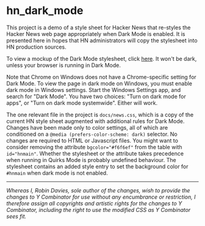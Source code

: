 # hn_dark_mode
This project is a demo of a style sheet for Hacker News that re-styles the Hacker News web page appropriately when Dark Mode is enabled. It is presented here in hopes that HN administrators will copy the stylesheet into HN production sources.

To view a mockup of the Dark Mode stylesheet, click [here](https://rerdavies.github.io/hn_dark_mode). It won't be dark, unless your browser is running in Dark Mode.

Note that Chrome on Windows does not have a Chrome-specific setting for Dark Mode. To view the page in dark mode on Windows, you must enable dark mode in Windows settings. Start the Windows Settings app, and search for "Dark Mode". You have two choices: "Turn on dark mode for apps", or "Turn on dark mode systemwide". Either will work. 

The one relevant file in the project is `docs/news.css`, which is a copy of the current HN style sheet augmented with additional rules for Dark Mode. 
Changes have been made only to color settings, all of which are conditioned on a `@media (prefers-color-scheme: dark)` selector. No changes are required
to HTML or Javascript files. You might want to consider removing the attribute `bgcolor="#f6f6ef"` from the table with `id="hnmain"`. Whether the stylesheet or the
attribute takes precedence when running in Quirks Mode is probably undefined behaviour. The stylesheet contains an added style entry to set the background color for 
`#hnmain` when dark mode is not enabled. 



---

_Whereas I, Robin Davies, sole author of the changes, wish to provide the changes to Y Combinator for use without any encumbrance or restriction, I therefore assign all copyrights and artistic rights for the changes to Y Combinator, including the right to use the modified CSS as Y Combinator sees fit._
